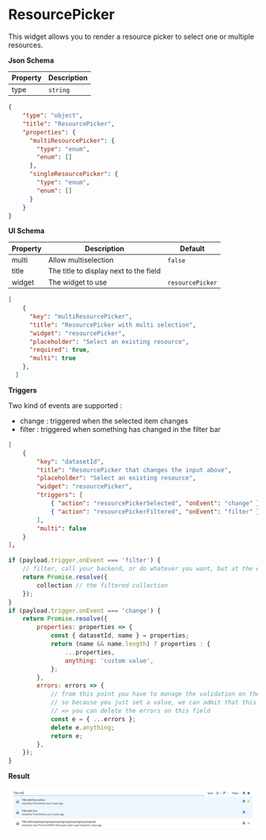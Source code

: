 # ResourcePicker

This widget allows you to render a resource picker to select one or multiple resources.

**Json Schema**

| Property | Description |
|---|---|
| type | `string` |


```json
{
    "type": "object",
    "title": "ResourcePicker",
    "properties": {
      "multiResourcePicker": {
        "type": "enum",
        "enum": []
      },
      "singleResourcePicker": {
        "type": "enum",
        "enum": []
      }
    }
}
```

**UI Schema**

| Property | Description | Default |
|---|---|---|
| multi | Allow multiselection | `false` |
| title | The title to display next to the field |  |
| widget | The widget to use | `resourcePicker` |

```json
[
    {
      "key": "multiResourcePicker",
      "title": "ResourcePicker with multi selection",
      "widget": "resourcePicker",
      "placeholder": "Select an existing resource",
      "required": true,
      "multi": true
    },
  ]
```



**Triggers**

Two kind of events are supported :

- change : triggered when the selected item changes
- filter : triggered when something has changed in the filter bar


```json
[
    {
        "key": "datasetId",
        "title": "ResourcePicker that changes the input above",
        "placeholder": "Select an existing resource",
        "widget": "resourcePicker",
        "triggers": [
            { "action": "resourcePickerSelected", "onEvent": "change" },
            { "action": "resourcePickerFiltered", "onEvent": "filter" }
        ],
        "multi": false
    }
],
```


```javascript
if (payload.trigger.onEvent === 'filter') {
    // filter, call your backend, or do whatever you want, but at the end return a promise :
    return Promise.resolve({
        collection // the filtered collection
    });
}
if (payload.trigger.onEvent === 'change') {
    return Promise.resolve({
        properties: properties => {
            const { datasetId, name } = properties;
            return (name && name.length) ? properties : {
                ...properties,
                anything: 'custom value',
            };
        },
        errors: errors => {
            // from this point you have to manage the validation on the field you've modified,
            // so because you just set a value, we can admit that this value is valid
            // => you can delete the errors on this field
            const e = { ...errors };
            delete e.anything;
            return e;
        },
    });
}
```

**Result**

![ResourcePicker](screenshot.png)
